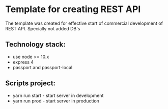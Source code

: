 Template for creating REST API
=

The template was created for effective start of commercial development of REST API.
Specially not added DB's

Technology stack:
--

* use node >= 10.x
* express 4
* passport and passport-local

Scripts project:
--
* yarn run start - start server in development
* yarn run prod - start server in production